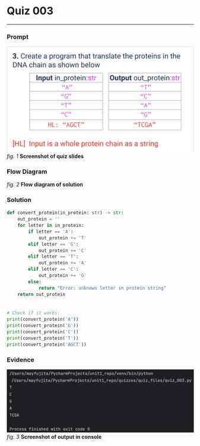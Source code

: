 # Quiz 003
<hr>

### Prompt
![](images/quiz_003_slide.png)
*fig. 1* **Screenshot of quiz slides**

### Flow Diagram
*fig. 2* **Flow diagram of solution**

### Solution
```.py
def convert_protein(in_protein: str) -> str:
    out_protein = ''
    for letter in in_protein:
        if letter == 'A':
            out_protein += 'T'
        elif letter == 'G':
            out_protein += 'C'
        elif letter == 'T':
            out_protein += 'A'
        elif letter == 'C':
            out_protein += 'G'
        else:
            return "Error: unknown letter in protein string"
    return out_protein


# Check if it works:
print(convert_protein('A'))
print(convert_protein('G'))
print(convert_protein('C'))
print(convert_protein('T'))
print(convert_protein('AGCT'))
```

### Evidence
![](images/quiz_003_evidence.png)
*fig. 3* **Screenshot of output in console**